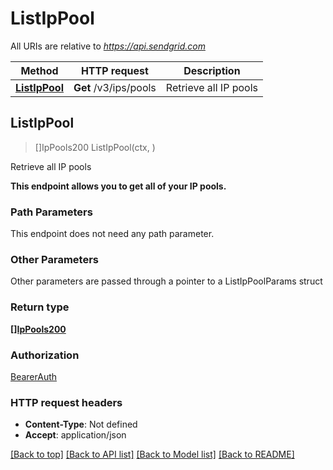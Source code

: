 # ListIpPool

All URIs are relative to *https://api.sendgrid.com*

Method | HTTP request | Description
------------- | ------------- | -------------
[**ListIpPool**](ListIpPool.md#ListIpPool) | **Get** /v3/ips/pools | Retrieve all IP pools



## ListIpPool

> []IpPools200 ListIpPool(ctx, )

Retrieve all IP pools

**This endpoint allows you to get all of your IP pools.**

### Path Parameters

This endpoint does not need any path parameter.

### Other Parameters

Other parameters are passed through a pointer to a ListIpPoolParams struct


### Return type

[**[]IpPools200**](IpPools200.md)

### Authorization

[BearerAuth](../README.md#BearerAuth)

### HTTP request headers

- **Content-Type**: Not defined
- **Accept**: application/json

[[Back to top]](#) [[Back to API list]](../README.md#documentation-for-api-endpoints)
[[Back to Model list]](../README.md#documentation-for-models)
[[Back to README]](../README.md)

